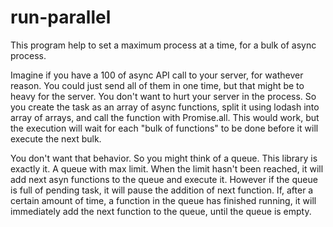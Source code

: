 # run-parallel
This program help to set a maximum process at a time, for a bulk of async process.

Imagine if you have a 100 of async API call to your server, for wathever reason. You could just send all of them in one time, but that might be to heavy for the server. You don't want to hurt your server in the process. So you create the task as an array of async functions, split it using lodash into array of arrays, and call the function with Promise.all. This would work, but the execution will wait for each "bulk of functions" to be done before it will execute the next bulk.

You don't want that behavior. So you might think of a queue. This library is exactly it. A queue with max limit. When the limit hasn't been reached, it will add next asyn functions to the queue and execute it. However if the queue is full of pending task, it will pause the addition of next function. If, after a certain amount of time, a function in the queue has finished running, it will immediately add the next function to the queue, until the queue is empty.
